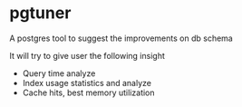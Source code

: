 # pgtuner
A postgres tool to suggest the improvements on db schema

It will try to give user the following insight
* Query time analyze
* Index usage statistics and analyze
* Cache hits, best memory utilization
